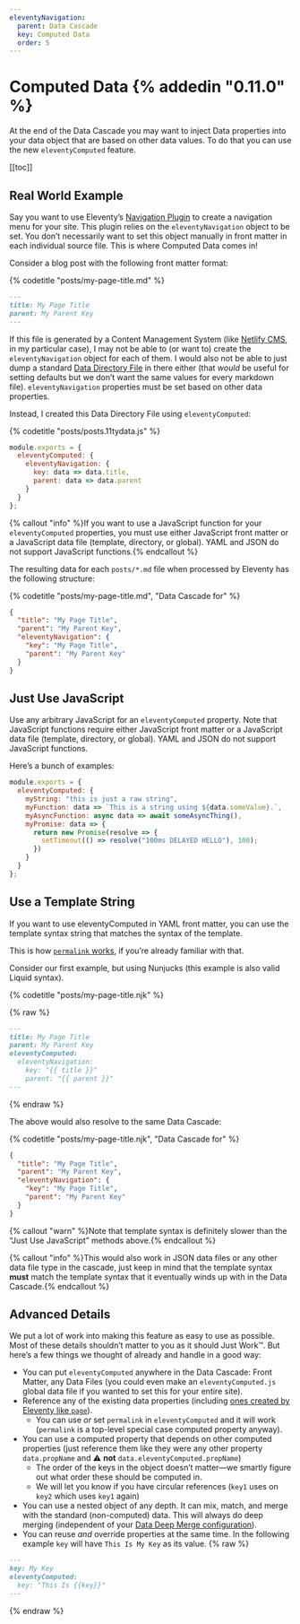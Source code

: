 ```yaml
---
eleventyNavigation:
  parent: Data Cascade
  key: Computed Data
  order: 5
---
```

# Computed Data {% addedin "0.11.0" %}

At the end of the Data Cascade you may want to inject Data properties into your data object that are based on other data values. To do that you can use the new `eleventyComputed` feature.

[[toc]]

## Real World Example

Say you want to use Eleventy’s [Navigation Plugin](/docs/plugins/navigation/) to create a navigation menu for your site. This plugin relies on the `eleventyNavigation` object to be set. You don’t necessarily want to set this object manually in front matter in each individual source file. This is where Computed Data comes in!

Consider a blog post with the following front matter format:

{% codetitle "posts/my-page-title.md" %}

```markdown
---
title: My Page Title
parent: My Parent Key
---
```

If this file is generated by a Content Management System (like [Netlify CMS](https://www.netlifycms.org/), in my particular case), I may not be able to (or want to) create the `eleventyNavigation` object for each of them. I would also not be able to just dump a standard [Data Directory File](/docs/data-template-dir/) in there either (that _would_ be useful for setting defaults but we don’t want the same values for every markdown file). `eleventyNavigation` properties must be set based on other data properties.

Instead, I created this Data Directory File using `eleventyComputed`:

{% codetitle "posts/posts.11tydata.js" %}

```js
module.exports = {
  eleventyComputed: {
    eleventyNavigation: {
      key: data => data.title,
      parent: data => data.parent
    }
  }
};
```

{% callout "info" %}If you want to use a JavaScript function for your <code>eleventyComputed</code> properties, you must use either JavaScript front matter or a JavaScript data file (template, directory, or global). YAML and JSON do not support JavaScript functions.{% endcallout %}

The resulting data for each `posts/*.md` file when processed by Eleventy has the following structure:

{% codetitle "posts/my-page-title.md", "Data Cascade for" %}

```json
{
  "title": "My Page Title",
  "parent": "My Parent Key",
  "eleventyNavigation": {
    "key": "My Page Title",
    "parent": "My Parent Key"
  }
}
```

## Just Use JavaScript

Use any arbitrary JavaScript for an `eleventyComputed` property. Note that JavaScript functions require either JavaScript front matter or a JavaScript data file (template, directory, or global). YAML and JSON do not support JavaScript functions.

Here’s a bunch of examples:

```js
module.exports = {
  eleventyComputed: {
    myString: "this is just a raw string",
    myFunction: data => `This is a string using ${data.someValue}.`,
    myAsyncFunction: async data => await someAsyncThing(),
    myPromise: data => {
      return new Promise(resolve => {
        setTimeout(() => resolve("100ms DELAYED HELLO"), 100);
      })
    }
  }
};
```

## Use a Template String

If you want to use eleventyComputed in YAML front matter, you can use the template syntax string that matches the syntax of the template.

This is how [`permalink` works](/docs/permalinks/#use-data-variables-in-permalink), if you’re already familiar with that.

Consider our first example, but using Nunjucks (this example is also valid Liquid syntax).

{% codetitle "posts/my-page-title.njk" %}

{% raw %}
```markdown
---
title: My Page Title
parent: My Parent Key
eleventyComputed:
  eleventyNavigation:
    key: "{{ title }}"
    parent: "{{ parent }}"
---
```
{% endraw %}

The above would also resolve to the same Data Cascade:

{% codetitle "posts/my-page-title.njk", "Data Cascade for" %}

```json
{
  "title": "My Page Title",
  "parent": "My Parent Key",
  "eleventyNavigation": {
    "key": "My Page Title",
    "parent": "My Parent Key"
  }
}
```

{% callout "warn" %}Note that template syntax is definitely slower than the “Just Use JavaScript” methods above.{% endcallout %}

{% callout "info" %}This would also work in JSON data files or any other data file type in the cascade, just keep in mind that the template syntax <strong>must</strong> match the template syntax that it eventually winds up with in the Data Cascade.{% endcallout %}

## Advanced Details

We put a lot of work into making this feature as easy to use as possible. Most of these details shouldn’t matter to you as it should Just Work™. But here’s a few things we thought of already and handle in a good way:

* You can put `eleventyComputed` anywhere in the Data Cascade: Front Matter, any Data Files (you could even make an `eleventyComputed.js` global data file if you wanted to set this for your entire site).
* Reference any of the existing data properties (including [ones created by Eleventy like `page`](/docs/data-eleventy-supplied/)).
  * You can use *or* set `permalink` in `eleventyComputed` and it will work (`permalink` is a top-level special case computed property anyway).
* You can use a computed property that depends on other computed properties (just reference them like they were any other property `data.propName` and ⚠️ **not** `data.eleventyComputed.propName`)
  * The order of the keys in the object doesn’t matter—we smartly figure out what order these should be computed in.
  * We will let you know if you have circular references (`key1` uses on `key2` which uses `key1` again)
* You can use a nested object of any depth. It can mix, match, and merge with the standard (non-computed) data. This will always do deep merging (independent of your [Data Deep Merge configuration](/docs/data-deep-merge/)).
* You can reuse _and_ override properties at the same time. In the following example `key` will have `This Is My Key` as its value.
{% raw %}
```markdown
---
key: My Key
eleventyComputed:
  key: "This Is {{key}}"
---
```
{% endraw %}